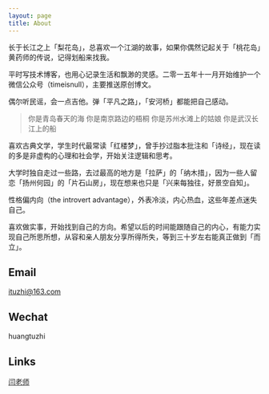 ```yaml
---
layout: page
title: About
---
```


长于长江之上「梨花岛」，总喜欢一个江湖的故事，如果你偶然记起关于「桃花岛」黄药师的传说，记得划船来找我。

平时写技术博客，也用心记录生活和飘渺的灵感。二零一五年十一月开始维护一个微信公众号（timeisnull），主要推送原创博文。

偶尔听民谣，会一点吉他。弹「平凡之路」，「安河桥」都能把自己感动。

> 你是青岛春天的海 你是南京路边的梧桐 你是苏州水滩上的姑娘 你是武汉长江上的船

喜欢古典文学，学生时代最常读「红楼梦」，曾手抄过脂本批注和「诗经」，现在读的多是非虚构的心理和社会学，开始关注逻辑和思考。

大学时独自走过一些路，去过最高的地方是「拉萨」的「纳木措」，因为一些人留恋「扬州何园」的「片石山房」，现在想来也只是「兴来每独往，好景空自知」。

性格偏内向（the introvert advantage），外表冷淡，内心热血，这些年差点迷失自己。

喜欢做实事，开始找到自己的方向。希望以后的时间能跟随自己的内心，有能力实现自己所思所想，从容和亲人朋友分享所得所失，等到三十岁左右能真正做到「而立」。

## Email

ituzhi@163.com

## Wechat

huangtuzhi

## Links

[闫老师](https://urbem.github.io)
